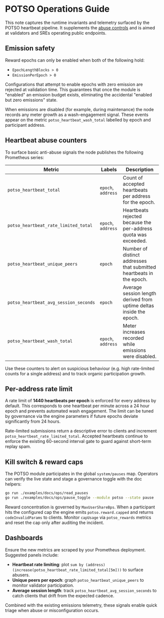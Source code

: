 # POTSO Operations Guide

This note captures the runtime invariants and telemetry surfaced by the POTSO
heartbeat pipeline. It supplements the [abuse controls](abuse-controls.md) and
is aimed at validators and SREs operating public endpoints.

## Emission safety

Reward epochs can only be enabled when both of the following hold:

- `EpochLengthBlocks > 0`
- `EmissionPerEpoch > 0`

Configurations that attempt to enable epochs with zero emission are rejected at
validation time. This guarantees that once the module is "enabled" an emission
budget exists, eliminating the accidental "enabled but zero emissions" state.

When emissions are disabled (for example, during maintenance) the node records
any meter growth as a wash-engagement signal. These events appear on the metric
`potso_heartbeat_wash_total` labelled by epoch and participant address.

## Heartbeat abuse counters

To surface basic anti-abuse signals the node publishes the following Prometheus
series:

| Metric | Labels | Description |
|--------|--------|-------------|
| `potso_heartbeat_total` | `epoch`, `address` | Count of accepted heartbeats per address for the epoch. |
| `potso_heartbeat_rate_limited_total` | `epoch`, `address` | Heartbeats rejected because the per-address quota was exceeded. |
| `potso_heartbeat_unique_peers` | `epoch` | Number of distinct addresses that submitted heartbeats in the epoch. |
| `potso_heartbeat_avg_session_seconds` | `epoch` | Average session length derived from uptime deltas inside the epoch. |
| `potso_heartbeat_wash_total` | `epoch`, `address` | Meter increases recorded while emissions were disabled. |

Use these counters to alert on suspicious behaviour (e.g. high rate-limited
counts for a single address) and to track organic participation growth.

## Per-address rate limit

A rate limit of **1440 heartbeats per epoch** is enforced for every address by
default. This corresponds to one heartbeat per minute across a 24 hour epoch and
prevents automated wash engagement. The limit can be tuned by governance via the
engine parameters if future epochs deviate significantly from 24 hours.

Rate-limited submissions return a descriptive error to clients and increment
`potso_heartbeat_rate_limited_total`. Accepted heartbeats continue to enforce
the existing 60-second interval gate to guard against short-term replay spam.

## Kill switch & reward caps

The POTSO module participates in the global `system/pauses` map. Operators can
verify the live state and stage a governance toggle with the doc helpers:

```bash
go run ./examples/docs/ops/read_pauses
go run ./examples/docs/ops/pause_toggle --module potso --state pause
```

Reward concentration is governed by `MaxUserShareBps`. When a participant hits
the configured cap the engine emits `potso.reward.capped` and returns
`codeInvalidParams` to clients. Monitor `capUsage` via `potso_rewards` metrics
and reset the cap only after auditing the incident.

## Dashboards

Ensure the new metrics are scraped by your Prometheus deployment. Suggested
panels include:

- **Heartbeat rate limiting**: plot `sum by (address) (increase(potso_heartbeat_rate_limited_total[5m]))` to surface abusers.
- **Unique peers per epoch**: graph `potso_heartbeat_unique_peers` to monitor
  validator participation.
- **Average session length**: track `potso_heartbeat_avg_session_seconds` to
  catch clients that drift from the expected cadence.

Combined with the existing emissions telemetry, these signals enable quick
triage when abuse or misconfiguration occurs.
